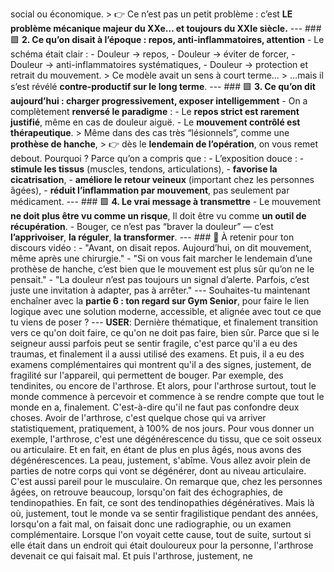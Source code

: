 social ou économique. > 👉 Ce n’est pas un petit problème : c’est **LE problème mécanique majeur du XXe… et toujours du XXIe siècle.** --- ### 🟩 **2. Ce qu’on disait à l’époque : repos, anti-inflammatoires, attention** - Le schéma était clair : - Douleur → repos, - Douleur → éviter de forcer, - Douleur → anti-inflammatoires systématiques, - Douleur → protection et retrait du mouvement. > Ce modèle avait un sens à court terme… > …mais il s’est révélé **contre-productif sur le long terme**. --- ### 🟩 **3. Ce qu’on dit aujourd’hui : charger progressivement, exposer intelligemment** - On a complètement **renversé le paradigme** : - Le **repos strict est rarement justifié**, même en cas de douleur aiguë. - Le **mouvement contrôlé est thérapeutique**. > Même dans des cas très “lésionnels”, comme une **prothèse de hanche**, > 👉 dès le **lendemain de l’opération**, on vous remet debout. Pourquoi ? Parce qu’on a compris que : - L’exposition douce : - **stimule les tissus** (muscles, tendons, articulations), - **favorise la cicatrisation**, - **améliore le retour veineux** (important chez les personnes âgées), - **réduit l’inflammation par mouvement**, pas seulement par médicament. --- ### 🟩 **4. Le vrai message à transmettre** - Le mouvement **ne doit plus être vu comme un risque**, Il doit être vu comme **un outil de récupération**. - Bouger, ce n’est pas “braver la douleur” — c’est **l’apprivoiser**, **la réguler**, **la transformer**. --- ### 🔁 À retenir pour ton discours vidéo : - "Avant, on disait repos. Aujourd’hui, on dit mouvement, même après une chirurgie." - "Si on vous fait marcher le lendemain d’une prothèse de hanche, c’est bien que le mouvement est plus sûr qu’on ne le pensait." - "La douleur n’est pas toujours un signal d’alerte. Parfois, c’est juste une invitation à adapter, pas à arrêter." --- Souhaites-tu maintenant enchaîner avec la **partie 6 : ton regard sur Gym Senior**, pour faire le lien logique avec une solution moderne, accessible, et alignée avec tout ce que tu viens de poser ? --- **USER**: Dernière thématique, et finalement transition vers ce qu'on doit faire, ce qu'on ne doit pas faire, bien sûr. Parce que si le seigneur aussi parfois peut se sentir fragile, c'est parce qu'il a eu des traumas, et finalement il a aussi utilisé des examens. Et puis, il a eu des examens complémentaires qui montrent qu'il a des signes, justement, de fragilité sur l'appareil, qui permettent de bouger. Par exemple, des tendinites, ou encore de l'arthrose. Et alors, pour l'arthrose surtout, tout le monde commence à percevoir et commence à se rendre compte que tout le monde en a, finalement. C'est-à-dire qu'il ne faut pas confondre deux choses. Avoir de l'arthrose, c'est quelque chose qui va arriver statistiquement, pratiquement, à 100% de nos jours. Pour vous donner un exemple, l'arthrose, c'est une dégénérescence du tissu, que ce soit osseux ou articulaire. Et en fait, en étant de plus en plus âgés, nous avons des dégénérescences. La peau, justement, s'abîme. Vous allez avoir plein de parties de notre corps qui vont se dégénérer, dont au niveau articulaire. C'est aussi pareil pour le musculaire. On remarque que, chez les personnes âgées, on retrouve beaucoup, lorsqu'on fait des échographies, de tendinopathies. En fait, ce sont des tendinopathies dégénératives. Mais là où, justement, tout le monde va se sentir fragilistique pendant des années, lorsqu'on a fait mal, on faisait donc une radiographie, ou un examen complémentaire. Lorsque l'on voyait cette cause, tout de suite, surtout si elle était dans un endroit qui était douloureux pour la personne, l'arthrose devenait ce qui faisait mal. Et puis l'arthrose, justement, ne